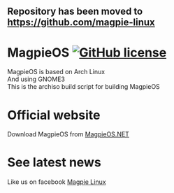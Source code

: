 ## Repository has been moved to <a href="https://github.com/magpie-linux">https://github.com/magpie-linux</a>
#

# MagpieOS [![GitHub license](https://img.shields.io/github/license/calamares/calamares.svg)](https://github.com/Rizwan-Hasan/MagpieOS/blob/master/LICENSE)

MagpieOS is based on Arch Linux<br>
And using GNOME3<br>
This is the archiso build script for building MagpieOS
<!--
# Review video (YouTube)

<a href="https://www.youtube.com/watch?v=2n0ImBuvTVY">
  <img src="https://i.ytimg.com/vi/OYPMCaBzlH8/maxresdefault.jpg" width="500px"></img></a> 
-->
# Official website

Download MagpieOS from <a href="http://magpieos.net">MagpieOS.NET</a>

# See latest news

Like us on facebook <a href="https://www.facebook.com/magpieos">Magpie Linux</a>
